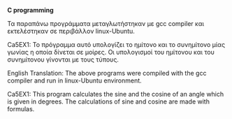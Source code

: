 **C programming**

Τα παραπάνω προγράμματα μεταγλωτήστηκαν με gcc compiler και εκτελέστηκαν σε περιβάλλον linux-Ubuntu.

Ca5EX1: Το πρόγραμμα αυτό υπολογίζει το ημίτονο και το συνημίτονο μίας γωνίας η οποία δίνεται σε μοίρες. Οι υπολογισμοί του 
ημίτονου και του συνημίτονου γίνονται με τους τύπους.

English Translation:
The above programs were compiled with the gcc compiler and run in linux-Ubuntu environment.

Ca5EX1: This program calculates the sine and the cosine of an angle which is given in degrees. The calculations of sine and cosine are
made with formulas.
